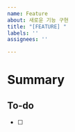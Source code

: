 ```yaml
---
name: Feature
about: 새로운 기능 구현
title: "[FEATURE] "
labels: ''
assignees: ''

---
```


# Summary

## To-do
- [ ]
